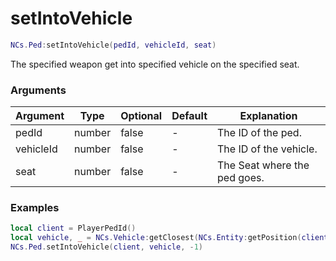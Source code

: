 # setIntoVehicle

```lua
NCs.Ped:setIntoVehicle(pedId, vehicleId, seat)
```
The specified weapon get into specified vehicle on the specified seat.

### Arguments
| Argument  | Type   | Optional   | Default | Explanation                  |
|-----------|--------|------------|---------|------------------------------|
| pedId     | number | false      | -       | The ID of the ped.           |
| vehicleId | number | false      | -       | The ID of the vehicle.       |
| seat      | number | false      | -       | The Seat where the ped goes. |

### Examples
```lua
local client = PlayerPedId()
local vehicle, _ = NCs.Vehicle:getClosest(NCs.Entity:getPosition(client))
NCs.Ped.setIntoVehicle(client, vehicle, -1)
```